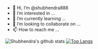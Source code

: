 - 👋 Hi, I’m @shubhendra888
- 👀 I’m interested in ...
- 🌱 I’m currently learning ...
- 💞️ I’m looking to collaborate on ...
- 📫 How to reach me ...

![Shubhendra's github stats](https://github-readme-stats.vercel.app/api?username=shubhendra888&&show_icons=true&title_color=ffffff&icon_color=bb2acf&text_color=daf7dc&bg_color=151515)
[![Top Langs](https://github-readme-stats.vercel.app/api/top-langs/?username=shubhendra888&layout=compact)](https://github.com/arjundubey-cr/github-readme-stats)
<!---
shubhendra888/shubhendra888 is a ✨ special ✨ repository because its `README.md` (this file) appears on your GitHub profile.
You can click the Preview link to take a look at your changes.
--->

